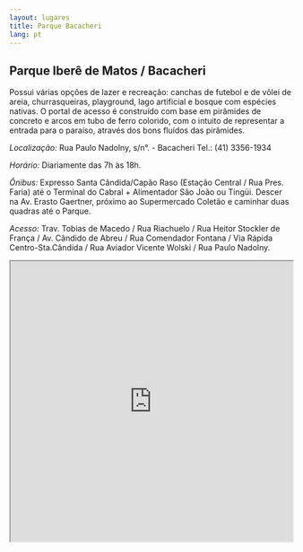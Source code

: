 ```yaml
---
layout: lugares
title: Parque Bacacheri
lang: pt
---
```


## Parque Iberê de Matos / Bacacheri


Possui várias opções de lazer e recreação: canchas de futebol e de vôlei de areia, churrasqueiras, playground, lago artificial e bosque com espécies nativas. O portal de acesso é construído com base em pirâmides de concreto e arcos em tubo de ferro colorido, com o intuito de representar a entrada para o paraíso, através dos bons fluídos das pirâmides.

*Localização:*
Rua Paulo Nadolny, s/n°. - Bacacheri
Tel.: (41) 3356-1934

*Horário:*
Diariamente das 7h às 18h.

*Ônibus:*
Expresso Santa Cândida/Capão Raso (Estação Central / Rua Pres. Faria) até o Terminal do Cabral + Alimentador São João ou Tingüi. Descer na Av. Erasto Gaertner, próximo ao Supermercado Coletão e caminhar duas quadras até o Parque.

*Acesso:*
Trav. Tobias de Macedo / Rua Riachuelo / Rua Heitor Stockler de França / Av. Cândido de Abreu / Rua Comendador Fontana / Via Rápida Centro-Sta.Cândida / Rua Aviador Vicente Wolski / Rua Paulo Nadolny.

<iframe style="width:100%; height:500px;" src="https://a.tiles.mapbox.com/v3/nolram.ij3dd1jp/attribution,zoompan,zoomwheel,geocoder,share.html"></iframe>
